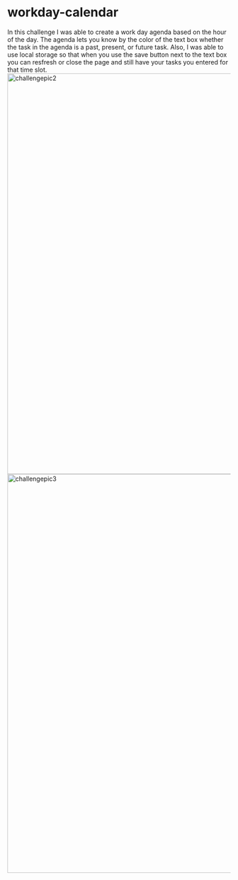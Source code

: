 # workday-calendar
In this challenge I was able to create a work day agenda based on the hour of the day. The agenda lets you know by the color of the text box whether the task in the agenda is a past, present, or future task. Also, I was able to use local storage so that when you use the save button next to the text box you can resfresh or close the page and still have your tasks you entered for that time slot. 
<img width="904" alt="challengepic2" src="https://user-images.githubusercontent.com/128998284/236370095-4747ace2-11e9-403f-afae-96c7a38b50f4.png">
<img width="900" alt="challengepic3" src="https://user-images.githubusercontent.com/128998284/236370104-aa84b7dd-dab5-4721-8ced-c60ae2c32773.png">

